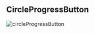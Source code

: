## CircleProgressButton

![circleProgressButton](https://aw.githubusercontent.com/fantianwen/MarkDown/master/commonView/circleProgressButton.gif)






